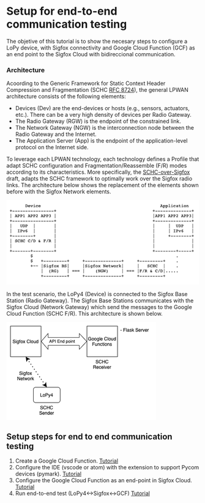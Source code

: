 # Setup for end-to-end communication testing

 The objetive of this tutorial is to show the necesary steps to configure a LoPy device, with Sigfox connectivity and Google Cloud Function (GCF) as an end point to the Sigfox Cloud with bidireccional communication.
 
 ### Architecture
 
 Acoording to the Generic Framework for Static Context Header Compression and Fragmentation (SCHC [RFC 8724](https://www.rfc-editor.org/rfc/rfc8724.html)), the general LPWAN architecture consists of the following elements:
 
 * Devices (Dev) are the end-devices or hosts (e.g., sensors, actuators, etc.). There can be a very high density of devices per Radio Gateway.
 * The Radio Gateway (RGW) is the endpoint of the constrained link.
 * The Network Gateway (NGW) is the interconnection node between the Radio Gateway and the Internet.
 * The Application Server (App) is the endpoint of the application-level protocol on the Internet side.
 
To leverage each LPWAN technology, each technology defines a Profile that adapt SCHC configuration and Fragmentation/Reassemble (F/R) modes according to its characteristics. More specifically, the [SCHC-over-Sigfox](https://www.ietf.org/id/draft-ietf-lpwan-schc-over-sigfox-03.txt) draft, adapts the SCHC framework to optimally work over the Sigfox radio links. The architecture below shows the replacement of the elements shown before with the Sigfox Network elements.
 
 ![lpwan-architecture](images/lpwan-network-architecture-1.png)
 
 In the test scenario, the LoPy4 (Device) is connected to the Sigfox Base Station (Radio Gateway). 
 The Sigfox Base Stations communicates with the Sigfox Cloud (Network Gateway) which send the messages to the Google Cloud Function (SCHC F/R). 
 This architecture is shown below.
 
 ![example request](images/schc_sigfox_diagrams_1.png)

## Setup steps for end to end communication testing

1. Create a Google Cloud Function. [Tutorial](/cloud-fuctions-setup.md)
2. Configure the IDE (vscode or atom) with the extension to support Pycom devices (pymark). [Tutorial](/callback_setup.md)
3. Configure the Google Cloud Function as an end-point in Sigfox Cloud. [Tutorial](/callback_setup.md)
4. Run end-to-end test (LoPy4<->Sigfox<->GCF) [Tutorial](/callback_setup.md)